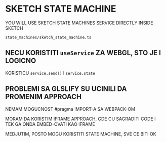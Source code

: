 # SKETCH STATE MACHINE

YOU WILL USE SKETCH STATE MACHINES SERVICE DIRECTLY INSIDE SKETCH

`state_machines/sketch_state_machine.ts`

## NECU KORISTITI `useService` ZA WEBGL, STO JE I LOGICNO

KORISTICU `service.send()` I `service.state`

## PROBLEMI SA GLSLIFY SU UCINILI DA PROMENIM APPROACH

NEMAM MOGUCNOST #pragma IMPORT-A SA WEBPACK-OM

MORAM DA KORISTIM IFRAME APPROACH, GDE CU SAGRADITI CODE I TEK GA ONDA EMBED-OVATI KAO IFRAME

MEDJUTIM, POSTO MOGU KORISTITI STATE MACHINE, SVE CE BITI OK
